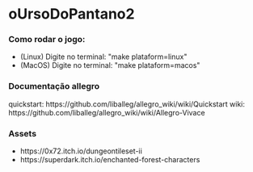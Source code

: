 # oUrsoDoPantano2

<h3>Como rodar o jogo: </h3>
<ul>
  <li>(Linux) Digite no terminal:  "make plataform=linux"</li>
  <li>(MacOS) Digite no terminal:  "make plataform=macos"</li>
</ul>




<h3>Documentação allegro</h3>
quickstart: https://github.com/liballeg/allegro_wiki/wiki/Quickstart
wiki: https://github.com/liballeg/allegro_wiki/wiki/Allegro-Vivace


<h3>Assets</h3>
<ul>
  <li>https://0x72.itch.io/dungeontileset-ii</li>
  <li>https://superdark.itch.io/enchanted-forest-characters</li>
</ul>
